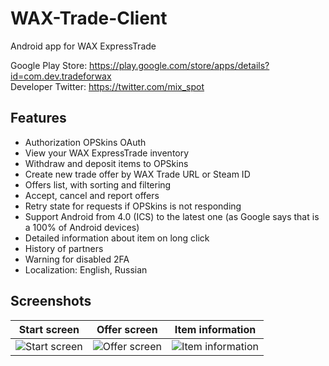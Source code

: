 # WAX-Trade-Client  
Android app for WAX ExpressTrade  
  
Google Play Store: https://play.google.com/store/apps/details?id=com.dev.tradeforwax  
Developer Twitter: https://twitter.com/mix_spot

## Features

- Authorization OPSkins OAuth
- View your WAX ExpressTrade inventory
- Withdraw and deposit items to OPSkins 
- Create new trade offer by WAX Trade URL or Steam ID
- Offers list, with sorting and filtering
- Accept, cancel and report offers
- Retry state for requests if OPSkins is not responding
- Support Android from 4.0 (ICS) to the latest one (as Google says that is a 100% of Android devices)
- Detailed information about item on long click
- History of partners
- Warning for disabled 2FA 
- Localization: English, Russian

## Screenshots

Start screen  |  Offer screen            |  Item information
:-------------------------:|:-------------------------:|:-------------------------:
![Start screen](https://i.imgur.com/5doPXIB.jpg) | ![Offer screen](https://i.imgur.com/e7ACLuW.jpg) | ![Item information](https://i.imgur.com/7IKoUkY.png)
